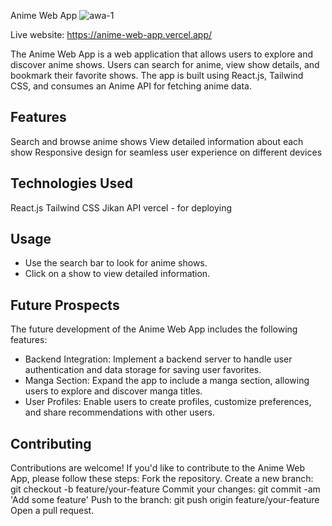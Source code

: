 Anime Web App
![awa-1](https://github.com/Kruthardh11/Anime-web-app/assets/110627779/467968f3-86c8-4d9c-ac6e-df380610549d)

Live website: https://anime-web-app.vercel.app/

The Anime Web App is a web application that allows users to explore and discover anime shows. Users can search for anime, view show details, and bookmark their favorite shows. The app is built using React.js, Tailwind CSS, and consumes an Anime API for fetching anime data.


## Features
Search and browse anime shows
View detailed information about each show
Responsive design for seamless user experience on different devices

## Technologies Used
React.js
Tailwind CSS
Jikan API
vercel - for deploying

## Usage
 - Use the search bar to look for anime shows.
 - Click on a show to view detailed information.
 
   
## Future Prospects
The future development of the Anime Web App includes the following features:
 - Backend Integration: Implement a backend server to handle user authentication and data storage for saving user favorites.
 - Manga Section: Expand the app to include a manga section, allowing users to explore and discover manga titles.
 - User Profiles: Enable users to create profiles, customize preferences, and share recommendations with other users.

## Contributing
Contributions are welcome! If you'd like to contribute to the Anime Web App, please follow these steps:
Fork the repository.
Create a new branch: git checkout -b feature/your-feature
Commit your changes: git commit -am 'Add some feature'
Push to the branch: git push origin feature/your-feature
Open a pull request.
